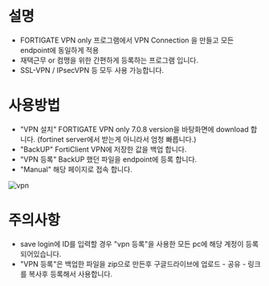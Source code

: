 
# 설명
* FORTIGATE VPN only 프로그램에서 VPN Connection 을 만들고 모든 endpoint에 동일하게 적용
* 재택근무 or 컴맹을 위한 간편하게 등록하는 프로그램 입니다.
* SSL-VPN / IPsecVPN 등 모두 사용 가능합니다.


# 사용방법
* "VPN 설치" FORTIGATE VPN only 7.0.8 version을 바탕화면에 download 합니다. (fortinet server에서 받는게 아니라서 엄청 빠릅니다.)
* "BackUP"  FortiClient VPN에 저장한 값을 백업 합니다.
* "VPN 등록"  BackUP 했던 파일을 endpoint에 등록 합니다.
* "Manual" 해당 페이지로 접속 합니다.

![vpn](https://github.com/gojong/fortigate-file/assets/87437300/efddb61e-69bc-40ba-990c-6df92bd24c87)


# 주의사항
* save login에 ID를 입력할 경우 "vpn 등록"을 사용한 모든 pc에 해당 계정이 등록 되어있습니다.
* "VPN 등록"은 백업한 파일을 zip으로 만든후 구글드라이브에 업로드 - 공유 - 링크를 복사후 등록해서 사용합니다.
